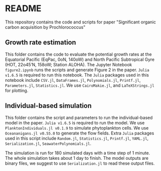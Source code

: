 # README
This repository contains the code and scripts for paper "Significant organic carbon acquisition by Prochlorococcus"

## Growth rate estimation
This folder contains the code to evaluate the potential growth rates at the Equatorial Pacific (EqPac, 0oN, 140oW) and North Pacific Subtropical Gyre (HOT, 22o45’N, 158oW; Station ALOHA). The Jupyter Notebook `figure2.ipynb` runs the scripts and generate Figure 2 in the paper. `Julia v1.6.5` is required to run this notebook. The `Julia` packages used in this notebook include `CSV.jl`, `DataFrames.jl`, `Polynomials.jl`, `Printf.jl`, `Parameters.jl`, `Statistics.jl`. We use `CairoMakie.jl`, and `LaTeXStrings.jl` for plotting.

## Individual-based simulation
This folder contains the script and parameters to run the individual-based model in the paper. `Julia v1.6.5` is required to run the model. We use `PlanktonIndividuals.jl v0.1.9` to simulate phytoplankton cells. We use `Oceananigans.jl v0.55.0` to generate the flow fields. Extra `Julia` packages used in this script include `Random.jl`, `Statistics.jl`, `Printf.jl`, `YAML.jl`, `Serialization.jl`, `SeawaterPolynomials.jl`.

The simulation is run for 180 simulated days with a time step of 1 minute. The whole simulation takes about 1 day to finish. The model outputs are binary files, we suggest to use `Serialization.jl` to read these output files.
